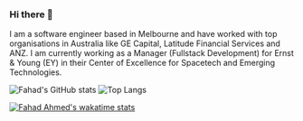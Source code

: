 ### Hi there 👋

<!--
**fahadahmed/fahadahmed** is a ✨ _special_ ✨ repository because its `README.md` (this file) appears on your GitHub profile.

Here are some ideas to get you started:

- 🔭 I’m currently working on ...
- 🌱 I’m currently learning ...
- 👯 I’m looking to collaborate on ...
- 🤔 I’m looking for help with ...
- 💬 Ask me about ...
- 📫 How to reach me: ...
- 😄 Pronouns: ...
- ⚡ Fun fact: ...
-->
I am a software engineer based in Melbourne and have worked with top organisations in Australia like GE Capital, Latitude Financial Services and ANZ. I am currently working as a Manager (Fullstack Development) for Ernst & Young (EY) in their Center of Excellence for Spacetech and Emerging Technologies.

![Fahad's GitHub stats](https://github-readme-stats.vercel.app/api?username=fahadahmed&show_icons=true&theme=radical)
![Top Langs](https://github-readme-stats.vercel.app/api/top-langs/?username=fahadahmed&exclude_repo=docker-wordpress,XSell&langs_count=3&theme=radical)

[![Fahad Ahmed's wakatime stats](https://github-readme-stats.vercel.app/api/wakatime?username=fahadahmed&theme=radical)](https://wakatime.com/@fahadahmed)



